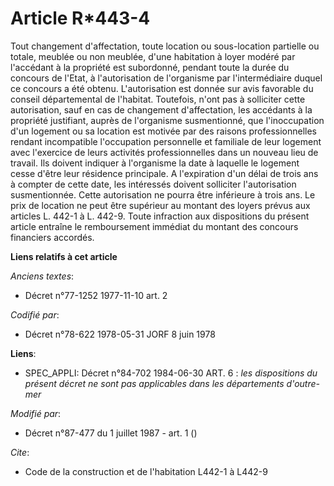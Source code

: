# Article R*443-4

Tout changement d'affectation, toute location ou sous-location partielle ou totale, meublée ou non meublée, d'une habitation
à loyer modéré par l'accédant à la propriété est subordonné, pendant toute la durée du concours de l'Etat, à l'autorisation
de l'organisme par l'intermédiaire duquel ce concours a été obtenu. L'autorisation est donnée sur avis favorable du conseil
départemental de l'habitat. Toutefois, n'ont pas à solliciter cette autorisation, sauf en cas de changement d'affectation,
les accédants à la propriété justifiant, auprès de l'organisme susmentionné, que l'inoccupation d'un logement ou sa location
est motivée par des raisons professionnelles rendant incompatible l'occupation personnelle et familiale de leur logement avec
l'exercice de leurs activités professionnelles dans un nouveau lieu de travail. Ils doivent indiquer à l'organisme la date à
laquelle le logement cesse d'être leur résidence principale. A l'expiration d'un délai de trois ans à compter de cette date,
les intéressés doivent solliciter l'autorisation susmentionnée. Cette autorisation ne pourra être inférieure à trois ans. Le
prix de location ne peut être supérieur au montant des loyers prévus aux articles L. 442-1 à L. 442-9. Toute infraction aux
dispositions du présent article entraîne le remboursement immédiat du montant des concours financiers accordés.

**Liens relatifs à cet article**

_Anciens textes_:

  - Décret n°77-1252 1977-11-10 art. 2

_Codifié par_:

  - Décret n°78-622 1978-05-31 JORF 8 juin 1978

**Liens**:

  - SPEC_APPLI: Décret n°84-702 1984-06-30 ART. 6 : *les dispositions du présent décret ne sont pas applicables dans les départements d'outre-mer*

_Modifié par_:

  - Décret n°87-477 du 1 juillet 1987 - art. 1 ()

_Cite_:

  - Code de la construction et de l'habitation L442-1 à L442-9

